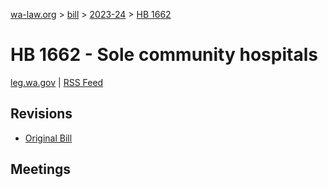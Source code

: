 [wa-law.org](/) > [bill](/bill/) > [2023-24](/bill/2023-24/) > [HB 1662](/bill/2023-24/hb/1662/)

# HB 1662 - Sole community hospitals
[leg.wa.gov](https://app.leg.wa.gov/billsummary?BillNumber=1662&Year=2023&Initiative=false) | [RSS Feed](./rss.xml)

## Revisions
* [Original Bill](1/)

## Meetings